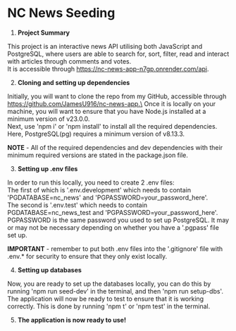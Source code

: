 # NC News Seeding

1. **Project Summary**

This project is an interactive news API utilising both JavaScript and PostgreSQL, where users are able to search for, sort, filter, read and interact with articles through comments and votes.\
It is accessible through https://nc-news-app-n7gp.onrender.com/api.


2. **Cloning and setting up dependencies**

Initially, you will want to clone the repo from my GitHub, accessible through https://github.com/JamesU916/nc-news-app.\
Once it is locally on your machine, you will want to ensure that you have Node.js installed at a minimum version of v23.0.0.\
Next, use 'npm i' or 'npm install' to install all the required dependencies. Here, PostgreSQL(pg) requires a minimum version of v8.13.3.

**NOTE** - All of the required dependencies and dev dependencies with their minimum required versions are stated in the package.json file.


3. **Setting up .env files**

In order to run this locally, you need to create 2 .env files:\
The first of which is '.env.development' which needs to contain 'PGDATABASE=nc_news' and 'PGPASSWORD=your_password_here'.\
The second is '.env.test' which needs to contain PGDATABASE=nc_news_test and 'PGPASSWORD=your_password_here'.\
PGPASSWORD is the same password you used to set up PostgreSQL. It may or may not be necessary depending on whether you have a '.pgpass' file set up.

**IMPORTANT** - remember to put both .env files into the '.gitignore' file with .env.* for security to ensure that they only exist locally.


4. **Setting up databases**

Now, you are ready to set up the databases locally, you can do this by running 'npm run seed-dev' in the terminal, and then 'npm run setup-dbs'.\
The application will now be ready to test to ensure that it is working correctly. This is done by running 'npm t' or 'npm test' in the terminal.


5. **The application is now ready to use!**


